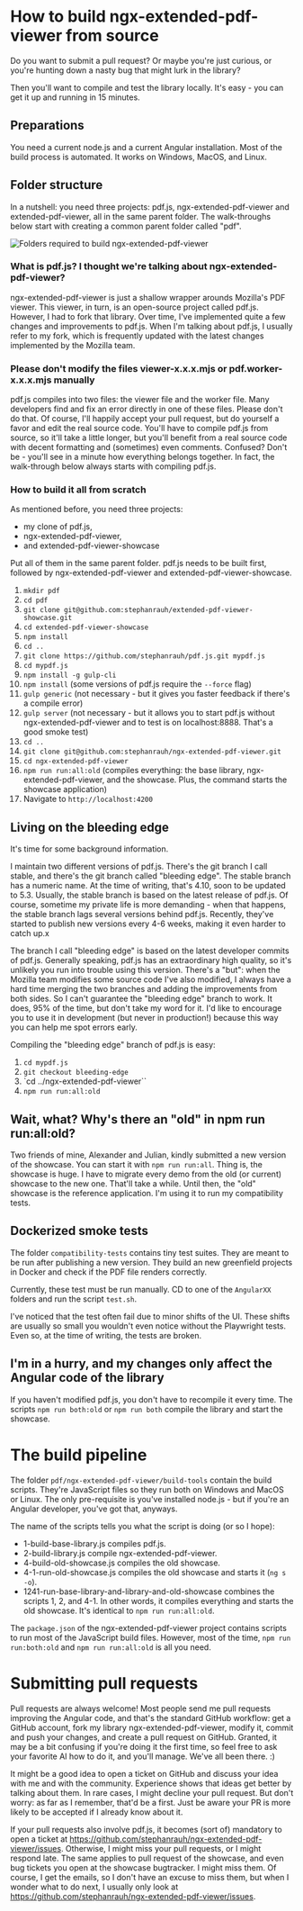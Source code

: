 # How to build ngx-extended-pdf-viewer from source

Do you want to submit a pull request? Or maybe you're just curious, or you're hunting down a nasty bug that might lurk in the library?

Then you'll want to compile and test the library locally. It's easy - you can get it up and running in 15 minutes.

## Preparations

You need a current node.js and a current Angular installation. Most of the build process is automated. It works on Windows, MacOS, and Linux.

## Folder structure

In a nutshell: you need three projects: pdf.js, ngx-extended-pdf-viewer and extended-pdf-viewer, all in the same parent folder. The walk-throughs below start with creating a common parent folder called "pdf".

![Folders required to build ngx-extended-pdf-viewer](./folder-structure.png)

### What is pdf.js? I thought we're talking about ngx-extended-pdf-viewer?

ngx-extended-pdf-viewer is just a shallow wrapper arounds Mozilla's PDF viewer. This viewer, in turn, is an open-source project called pdf.js. However, I had to fork that library. Over time, I've implemented quite a few changes and improvements to pdf.js. When I'm talking about pdf.js, I usually refer to my fork, which is frequently updated with the latest changes implemented by the Mozilla team.

### Please don't modify the files viewer-x.x.x.mjs or pdf.worker-x.x.x.mjs manually

pdf.js compiles into two files: the viewer file and the worker file. Many developers find and fix an error directly in one of these files. Please don't do that. Of course, I'll happily accept your pull request, but do yourself a favor and edit the real source code. You'll have to compile pdf.js from source, so it'll take a little longer, but you'll benefit from a real source code with decent formatting and (sometimes) even comments. Confused? Don't be - you'll see in a minute how everything belongs together. In fact, the walk-through below always starts with compiling pdf.js.

### How to build it all from scratch

As mentioned before, you need three projects:

- my clone of pdf.js,
- ngx-extended-pdf-viewer,
- and extended-pdf-viewer-showcase

Put all of them in the same parent folder. pdf.js needs to be built first, followed by ngx-extended-pdf-viewer and extended-pdf-viewer-showcase.

1. `mkdir pdf`
1. `cd pdf`
1. `git clone git@github.com:stephanrauh/extended-pdf-viewer-showcase.git`
1. `cd extended-pdf-viewer-showcase`
1. `npm install`
1. `cd ..`
1. `git clone https://github.com/stephanrauh/pdf.js.git mypdf.js`
1. `cd mypdf.js`
1. `npm install -g gulp-cli`
1. `npm install` (some versions of pdf.js require the `--force` flag)
1. `gulp generic` (not necessary - but it gives you faster feedback if there's a compile error)
1. `gulp server` (not necessary - but it allows you to start pdf.js without ngx-extended-pdf-viewer and to test is on localhost:8888. That's a good smoke test)
1. `cd ..`
1. `git clone git@github.com:stephanrauh/ngx-extended-pdf-viewer.git`
1. `cd ngx-extended-pdf-viewer`
1. `npm run run:all:old` (compiles everything: the base library, ngx-extended-pdf-viewer, and the showcase. Plus, the command starts the showcase application)
1. Navigate to `http://localhost:4200`

## Living on the bleeding edge

It's time for some background information.

I maintain two different versions of pdf.js. There's the git branch I call stable, and there's the git branch called "bleeding edge". The stable branch has a numeric name. At the time of writing, that's 4.10, soon to be updated to 5.3. Usually, the stable branch is based on the latest release of pdf.js. Of course, sometime my private life is more demanding - when that happens, the stable branch lags several versions behind pdf.js. Recently, they've started to publish new versions every 4-6 weeks, making it even harder to catch up.x

The branch I call "bleeding edge" is based on the latest developer commits of pdf.js. Generally speaking, pdf.js has an extraordinary high quality, so it's unlikely you run into trouble using this version. There's a "but": when the Mozilla team modifies some source code I've also modified, I always have a hard time merging the two branches and adding the improvements from both sides. So I can't guarantee the "bleeding edge" branch to work. It does, 95% of the time, but don't take my word for it. I'd like to encourage you to use it in development (but never in production!) because this way you can help me spot errors early.

Compiling the "bleeding edge" branch of pdf.js is easy:

1. `cd mypdf.js`
1. `git checkout bleeding-edge`
1. `cd ../ngx-extended-pdf-viewer``
1. `npm run run:all:old`

## Wait, what? Why's there an "old" in npm run run:all:old?

Two friends of mine, Alexander and Julian, kindly submitted a new version of the showcase. You can start it with `npm run run:all`. Thing is, the showcase is huge. I have to migrate every demo from the old (or current) showcase to the new one. That'll take a while. Until then, the "old" showcase is the reference application. I'm using it to run my compatibility tests.

## Dockerized smoke tests

The folder `compatibility-tests` contains tiny test suites. They are meant to be run after publishing a new version. They build an new greenfield projects in Docker and check if the PDF file renders correctly.

Currently, these test must be run manually. CD to one of the `AngularXX` folders and run the script `test.sh`.

I've noticed that the test often fail due to minor shifts of the UI. These shifts are usually so small you wouldn't even notice without the Playwright tests. Even so, at the time of writing, the tests are broken.

## I'm in a hurry, and my changes only affect the Angular code of the library

If you haven't modified pdf.js, you don't have to recompile it every time. The scripts `npm run both:old` or `npm run both` compile the library and start the showcase.

# The build pipeline

The folder `pdf/ngx-extended-pdf-viewer/build-tools` contain the build scripts. They're JavaScript files so they run both on Windows and MacOS or Linux. The only pre-requisite is you've installed node.js - but if you're an Angular developer, you've got that, anyways.

The name of the scripts tells you what the script is doing (or so I hope):

- 1-build-base-library.js compiles pdf.js.
- 2-build-library.js compile ngx-extended-pdf-viewer.
- 4-build-old-showcase.js compiles the old showcase.
- 4-1-run-old-showcase.js compiles the old showcase and starts it (`ng s -o`).
- 1241-run-base-library-and-library-and-old-showcase combines the scripts 1, 2, and 4-1. In other words, it compiles everything and starts the old showcase. It's identical to `npm run run:all:old`.

The `package.json` of the ngx-extended-pdf-viewer project contains scripts to run most of the JavaScript build files. However, most of the time, `npm run run:both:old` and `npm run run:all:old` is all you need.

# Submitting pull requests

Pull requests are always welcome! Most people send me pull requests improving the Angular code, and that's the standard GitHub workflow: get a GitHub account, fork my library ngx-extended-pdf-viewer, modify it, commit and push your changes, and create a pull request on GitHub. Granted, it may be a bit confusing if you're doing it the first time, so feel free to ask your favorite AI how to do it, and you'll manage. We've all been there. :)

It might be a good idea to open a ticket on GitHub and discuss your idea with me and with the community. Experience shows that ideas get better by talking about them. In rare cases, I might decline your pull request. But don't worry: as far as I remember, that'd be a first. Just be aware your PR is more likely to be accepted if I already know about it.

If your pull requests also involve pdf.js, it becomes (sort of) mandatory to open a ticket at https://github.com/stephanrauh/ngx-extended-pdf-viewer/issues. Otherwise, I might miss your pull requests, or I might respond late. The same applies to pull request of the showcase, and even bug tickets you open at the showcase bugtracker. I might miss them. Of course, I get the emails, so I don't have an excuse to miss them, but when I wonder what to do next, I usually only look at https://github.com/stephanrauh/ngx-extended-pdf-viewer/issues.
